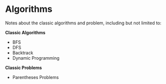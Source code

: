 # Algorithms

Notes about the classic algorithms and problem, including but not limited to:

**Classic Algorithms**

* BFS
* DFS
* Backtrack
* Dynamic Programming


**Classic Problems**

* Parentheses Problems
